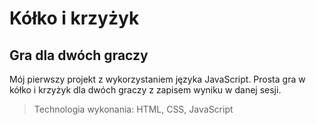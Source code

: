 # Kółko i krzyżyk
## Gra dla dwóch graczy

Mój pierwszy projekt z wykorzystaniem języka JavaScript. Prosta gra w kółko i krzyżyk dla dwóch graczy z zapisem wyniku w danej sesji.
> Technologia wykonania: HTML, CSS, JavaScript
